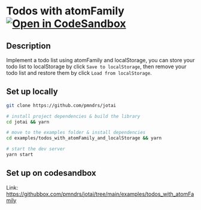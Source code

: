 # Todos with atomFamily [![Open in CodeSandbox](https://img.shields.io/badge/Open%20in-CodeSandbox-blue?style=flat-square&logo=codesandbox)](https://githubbox.com/pmndrs/jotai/tree/main/examples/todos_with_atomFamily)

## Description

Implement a todo list using atomFamily and localStorage, you can store your todo list to localStorage by click `Save to localStorage`, then remove your todo list and restore them by click `Load from localStorage`.

## Set up locally

```bash
git clone https://github.com/pmndrs/jotai

# install project dependencies & build the library
cd jotai && yarn

# move to the examples folder & install dependencies
cd examples/todos_with_atomFamily_and_localStorage && yarn

# start the dev server
yarn start
```

## Set up on codesandbox

Link: https://githubbox.com/pmndrs/jotai/tree/main/examples/todos_with_atomFamily
